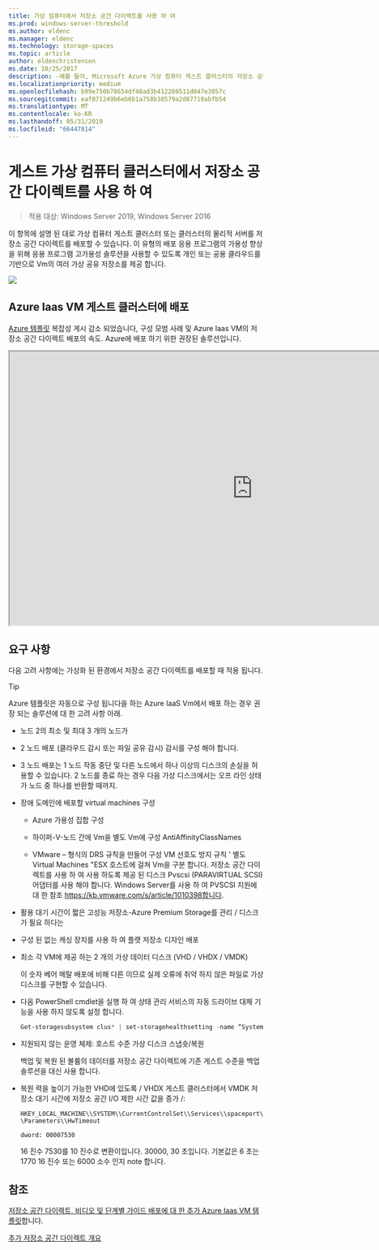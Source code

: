 ```yaml
---
title: 가상 컴퓨터에서 저장소 공간 다이렉트를 사용 하 여
ms.prod: windows-server-threshold
ms.author: eldenc
ms.manager: eldenc
ms.technology: storage-spaces
ms.topic: article
author: eldenchristensen
ms.date: 10/25/2017
description: -예를 들어, Microsoft Azure 가상 컴퓨터 게스트 클러스터의 저장소 공간 다이렉트를 배포 하는 방법입니다.
ms.localizationpriority: medium
ms.openlocfilehash: b99e750b78654df48ad3b412269511d047e3057c
ms.sourcegitcommit: eaf071249b6eb6b1a758b38579a2d87710abfb54
ms.translationtype: MT
ms.contentlocale: ko-KR
ms.lasthandoff: 05/31/2019
ms.locfileid: "66447814"
---
```

# <a name="using-storage-spaces-direct-in-guest-virtual-machine-clusters"></a>게스트 가상 컴퓨터 클러스터에서 저장소 공간 다이렉트를 사용 하 여

> 적용 대상: Windows Server 2019, Windows Server 2016

이 항목에 설명 된 대로 가상 컴퓨터 게스트 클러스터 또는 클러스터의 물리적 서버를 저장소 공간 다이렉트를 배포할 수 있습니다. 이 유형의 배포 응용 프로그램의 가용성 향상을 위해 응용 프로그램 고가용성 솔루션을 사용할 수 있도록 개인 또는 공용 클라우드를 기반으로 Vm의 여러 가상 공유 저장소를 제공 합니다.

![](media/storage-spaces-direct-in-vm/storage-spaces-direct-in-vm.png)

## <a name="deploying-in-azure-iaas-vm-guest-clusters"></a>Azure Iaas VM 게스트 클러스터에 배포

[Azure 템플릿](https://github.com/robotechredmond/301-storage-spaces-direct-md) 복잡성 게시 감소 되었습니다, 구성 모범 사례 및 Azure Iaas VM의 저장소 공간 다이렉트 배포의 속도. Azure에 배포 하기 위한 권장된 솔루션입니다.

<iframe src="https://channel9.msdn.com/Series/Microsoft-Hybrid-Cloud-Best-Practices-for-IT-Pros/Step-by-Step-Deploy-Windows-Server-2016-Storage-Spaces-Direct-S2D-Cluster-in-Microsoft-Azure/player" width="960" height="540" allowfullscreen></iframe>

## <a name="requirements"></a>요구 사항

다음 고려 사항에는 가상화 된 환경에서 저장소 공간 다이렉트를 배포할 때 적용 됩니다.

> [!TIP]
> Azure 템플릿은 자동으로 구성 됩니다을 하는 Azure IaaS Vm에서 배포 하는 경우 권장 되는 솔루션에 대 한 고려 사항 아래.

-   노드 2의 최소 및 최대 3 개의 노드가

-   2 노드 배포 (클라우드 감시 또는 파일 공유 감시) 감시를 구성 해야 합니다.

-   3 노드 배포는 1 노드 작동 중단 및 다른 노드에서 하나 이상의 디스크의 손실을 허용할 수 있습니다.  2 노드를 종료 하는 경우 다음 가상 디스크에서는 오프 라인 상태가 노드 중 하나를 반환할 때까지.  

-   장애 도메인에 배포할 virtual machines 구성

    -   Azure 가용성 집합 구성

    -   하이퍼-V-노드 간에 Vm을 별도 Vm에 구성 AntiAffinityClassNames

    -   VMware – 형식의 DRS 규칙을 만들어 구성 VM 선호도 방지 규칙 ' 별도 Virtual Machines "ESX 호스트에 걸쳐 Vm을 구분 합니다. 저장소 공간 다이렉트를 사용 하 여 사용 하도록 제공 된 디스크 Pvscsi (PARAVIRTUAL SCSI) 어댑터를 사용 해야 합니다. Windows Server를 사용 하 여 PVSCSI 지원에 대 한 참조 https://kb.vmware.com/s/article/1010398합니다.

-   활용 대기 시간이 짧은 고성능 저장소-Azure Premium Storage를 관리 / 디스크가 필요 하다는

-   구성 된 없는 캐싱 장치를 사용 하 여 플랫 저장소 디자인 배포

-   최소 각 VM에 제공 하는 2 개의 가상 데이터 디스크 (VHD / VHDX / VMDK)

    이 숫자 베어 메탈 배포에 비해 다른 이므로 실제 오류에 취약 하지 않은 파일로 가상 디스크를 구현할 수 있습니다.

-   다음 PowerShell cmdlet을 실행 하 여 상태 관리 서비스의 자동 드라이브 대체 기능을 사용 하지 않도록 설정 합니다.

    ```powershell
    Get-storagesubsystem clus* | set-storagehealthsetting -name “System.Storage.PhysicalDisk.AutoReplace.Enabled” -value “False”
    ```

-   지원되지 않는 운영 체제: 호스트 수준 가상 디스크 스냅숏/복원

    백업 및 복원 된 볼륨의 데이터를 저장소 공간 다이렉트에 기존 게스트 수준을 백업 솔루션을 대신 사용 합니다.

-   복원 력을 높이기 가능한 VHD에 있도록 / VHDX 게스트 클러스터에서 VMDK 저장소 대기 시간에 저장소 공간 I/O 제한 시간 값을 증가 /:

    `HKEY_LOCAL_MACHINE\\SYSTEM\\CurrentControlSet\\Services\\spaceport\\Parameters\\HwTimeout`

    `dword: 00007530`

    16 진수 7530를 10 진수로 변환이입니다. 30000, 30 초입니다. 기본값은 6 초는 1770 16 진수 또는 6000 소수 인지 note 합니다.

## <a name="see-also"></a>참조

[저장소 공간 다이렉트, 비디오 및 단계별 가이드 배포에 대 한 추가 Azure Iaas VM 템플릿](https://blogs.msdn.microsoft.com/clustering/2017/02/14/deploying-an-iaas-vm-guest-clusters-in-microsoft-azure/)합니다.

[추가 저장소 공간 다이렉트 개요](https://docs.microsoft.com/en-us/windows-server/storage/storage-spaces/storage-spaces-direct-overview)
